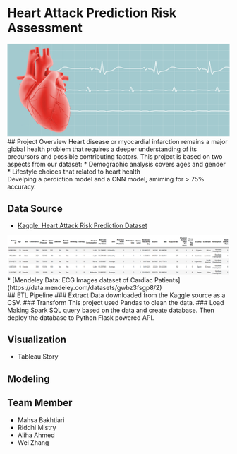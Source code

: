 # Heart Attack Prediction Risk Assessment
<img src="/Images/heart.jpg" />
## Project Overview
Heart disease or myocardial infarction remains a major global health problem that requires a deeper understanding of its precursors and possible contributing factors.
This project is based on two aspects from our dataset:
* Demographic analysis covers ages and gender <br>
* Lifestyle choices that related to heart health <br>
Develping a perdiction model and a CNN model, amiming for > 75% accuracy.

## Data Source
* [Kaggle: Heart Attack Risk Prediction Dataset](https://www.kaggle.com/datasets/iamsouravbanerjee/heart-attack-prediction-dataset) 
<img src="/Images/dataset.png" /> 
* [Mendeley Data: ECG Images dataset of Cardiac Patients](https://data.mendeley.com/datasets/gwbz3fsgp8/2)
<br>
## ETL Pipeline
### Extract
Data downloaded from the Kaggle source as a CSV.
### Transform
This project used Pandas to clean the data.
### Load
Making Spark SQL query based on the data and create database. Then deploy the database to Python Flask powered API.

## Visualization
* Tableau Story

## Modeling


## Team Member
* Mahsa Bakhtiari
* Riddhi Mistry
* Aliha Ahmed
* Wei Zhang
